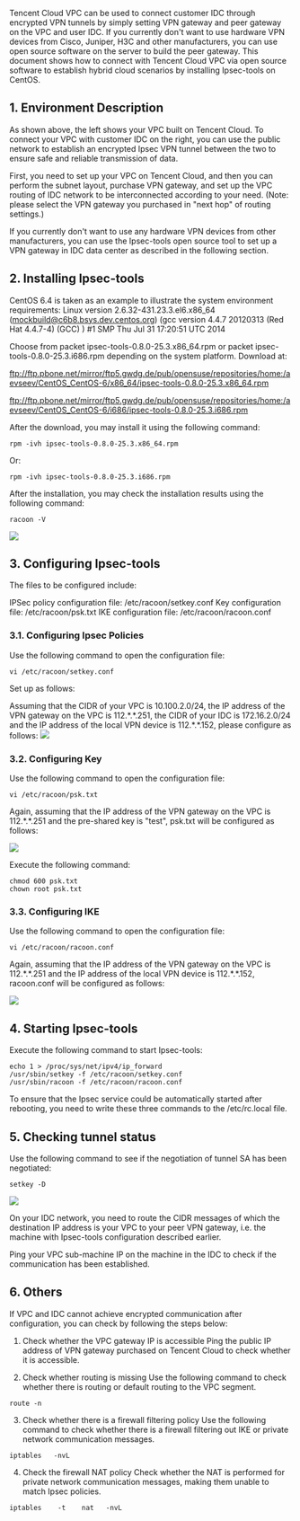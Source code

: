 Tencent Cloud VPC can be used to connect customer IDC through encrypted VPN tunnels by simply setting VPN gateway and peer gateway on the VPC and user IDC. If you currently don't want to use hardware VPN devices from Cisco, Juniper, H3C and other manufacturers, you can use open source software on the server to build the peer gateway. This document shows how to connect with Tencent Cloud VPC via open source software to establish hybrid cloud scenarios by installing Ipsec-tools on CentOS.

## 1. Environment Description
As shown above, the left shows your VPC built on Tencent Cloud. To connect your VPC with customer IDC on the right, you can use the public network to establish an encrypted Ipsec VPN tunnel between the two to ensure safe and reliable transmission of data.

First, you need to set up your VPC on Tencent Cloud, and then you can perform the subnet layout, purchase VPN gateway, and set up the VPC routing of IDC network to be interconnected according to your need. (Note: please select the VPN gateway you purchased in "next hop" of routing settings.) 

If you currently don't want to use any hardware VPN devices from other manufacturers, you can use the Ipsec-tools open source tool to set up a VPN gateway in IDC data center as described in the following section.

## 2. Installing Ipsec-tools
CentOS 6.4 is taken as an example to illustrate the system environment requirements:
Linux version 2.6.32-431.23.3.el6.x86_64
(mockbuild@c6b8.bsys.dev.centos.org) (gcc version 4.4.7 20120313 
(Red Hat 4.4.7-4) (GCC) ) #1 SMP Thu Jul 31 17:20:51 UTC 2014

Choose from packet ipsec-tools-0.8.0-25.3.x86_64.rpm or packet ipsec-tools-0.8.0-25.3.i686.rpm depending on the system platform. Download at:

ftp://ftp.pbone.net/mirror/ftp5.gwdg.de/pub/opensuse/repositories/home:/aevseev/CentOS_CentOS-6/x86_64/ipsec-tools-0.8.0-25.3.x86_64.rpm

ftp://ftp.pbone.net/mirror/ftp5.gwdg.de/pub/opensuse/repositories/home:/aevseev/CentOS_CentOS-6/i686/ipsec-tools-0.8.0-25.3.i686.rpm

After the download, you may install it using the following command:

```
rpm -ivh ipsec-tools-0.8.0-25.3.x86_64.rpm
```
Or:
```
rpm -ivh ipsec-tools-0.8.0-25.3.i686.rpm
```

After the installation, you may check the installation results using the following command:

```
racoon -V
```
![](//mccdn.qcloud.com/img56c68a299aed9.png)

## 3. Configuring Ipsec-tools
The files to be configured include:

IPSec policy configuration file: /etc/racoon/setkey.conf
Key configuration file: /etc/racoon/psk.txt
IKE configuration file: /etc/racoon/racoon.conf

### 3.1. Configuring Ipsec Policies
Use the following command to open the configuration file:

```
vi /etc/racoon/setkey.conf
```

Set up as follows:

Assuming that the CIDR of your VPC is 10.100.2.0/24, the IP address of the VPN gateway on the VPC is 112.\*.\*.251,  the CIDR of your IDC is 172.16.2.0/24 and the IP address of the local VPN device is 112.\*.\*.152, please configure as follows:
![](//mccdn.qcloud.com/img56c68be5ba93c.png)

### 3.2. Configuring Key
Use the following command to open the configuration file:

```
vi /etc/racoon/psk.txt
```
Again, assuming that the IP address of the VPN gateway on the VPC is 112.\*.\*.251 and the pre-shared key is "test", psk.txt will be configured as follows:

![](//mccdn.qcloud.com/img56c68ca34b349.png)

Execute the following command:

```
chmod 600 psk.txt   
chown root psk.txt
```

### 3.3. Configuring IKE
Use the following command to open the configuration file:

```
vi /etc/racoon/racoon.conf
```

Again, assuming that the IP address of the VPN gateway on the VPC is 112.\*.\*.251 and the IP address of the local VPN device is 112.\*.\*.152, racoon.conf will be configured as follows:

![](//mccdn.qcloud.com/img56c68dc067617.png)

## 4. Starting Ipsec-tools

Execute the following command to start Ipsec-tools:

```
echo 1 > /proc/sys/net/ipv4/ip_forward
/usr/sbin/setkey -f /etc/racoon/setkey.conf
/usr/sbin/racoon -f /etc/racoon/racoon.conf
```

To ensure that the Ipsec service could be automatically started after rebooting, you need to write these three commands to the /etc/rc.local file.

## 5. Checking tunnel status
Use the following command to see if the negotiation of tunnel SA has been negotiated:


```
setkey -D
```

![](//mccdn.qcloud.com/img56c68edfa569d.png)

On your IDC network, you need to route the CIDR messages of which the destination IP address is your VPC to your peer VPN gateway, i.e. the machine with Ipsec-tools configuration described earlier.

Ping your VPC sub-machine IP on the machine in the IDC to check if the communication has been established.

## 6. Others
If VPC and IDC cannot achieve encrypted communication after configuration, you can check by following the steps below:

1) Check whether the VPC gateway IP is accessible
Ping the public IP address of VPN gateway purchased on Tencent Cloud to check whether it is accessible.

2) Check whether routing is missing
Use the following command to check whether there is routing or default routing to the VPC segment.

```
route -n
```

3) Check whether there is a firewall filtering policy
Use the following command to check whether there is a firewall filtering out IKE or private network communication messages.

```
iptables   -nvL
```

4) Check the firewall NAT policy
Check whether the NAT is performed for private network communication messages, making them unable to match Ipsec policies.

```
iptables    -t    nat   -nvL
```

